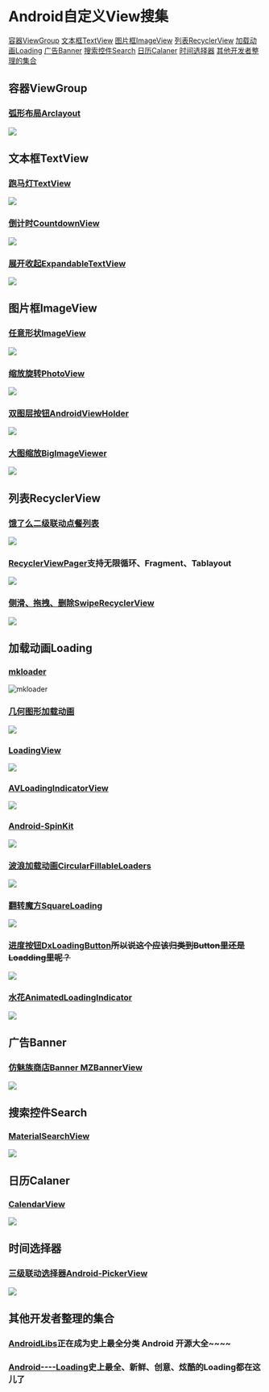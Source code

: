 # Android自定义View搜集
[容器ViewGroup](#容器ViewGroup)
[文本框TextView](#文本框TextView)
[图片框ImageView](#图片框ImageView)
[列表RecyclerView](#列表RecyclerView)
[加载动画Loading](#加载动画Loading)
[广告Banner](#广告Banner)
[搜索控件Search](#搜索控件Search)
[日历Calaner](#日历Calaner)
[时间选择器](#时间选择器)
[其他开发者整理的集合](#其他开发者整理的集合)

## 容器ViewGroup
### [弧形布局Arclayout](https://github.com/florent37/ArcLayout)
![](https://raw.githubusercontent.com/florent37/ArcLayout/master/media/outside_small.png)
## 文本框TextView
### [跑马灯TextView](https://github.com/gongwen/MarqueeViewLibrary)
![](https://github.com/gongwen/MarqueeViewLibrary/raw/master/screenshot/screen_shot.gif)
### [倒计时CountdownView](https://github.com/iwgang/CountdownView)
![](https://raw.githubusercontent.com/iwgang/CountdownView/master/screenshot/s_main.png)
### [展开收起ExpandableTextView](https://github.com/Manabu-GT/ExpandableTextView)
![](https://github.com/Manabu-GT/ExpandableTextView/raw/master/art/readme_demo.gif?raw=true)
## 图片框ImageView
### [任意形状ImageView](https://github.com/MostafaGazar/CustomShapeImageView)
![](https://raw.githubusercontent.com/MostafaGazar/CustomShapeImageView/master/Screenshot_2016-01-19-09-17-37.png)
### [缩放旋转PhotoView](https://github.com/bm-x/PhotoView)
![](https://github.com/bm-x/PhotoView/raw/master/demo1.gif)
### [双图层按钮AndroidViewHolder](https://github.com/daimajia/AndroidViewHover)
![](https://camo.githubusercontent.com/44affb72f0688c213500917009a1680b41492413/687474703a2f2f7777322e73696e61696d672e636e2f6d773639302f36313064633033346a7731656a356969686a746c35673230387a3066326e70642e676966)
### [大图缩放BigImageViewer](https://github.com/Piasy/BigImageViewer)
![](https://github.com/Piasy/BigImageViewer/raw/master/art/biv_gif_support.gif)
## 列表RecyclerView
### [饿了么二级联动点餐列表](https://camo.githubusercontent.com/0d015d250bd98052e494fffdddf108cc5ecbd966/68747470733a2f2f75706c6f61642d696d616765732e6a69616e7368752e696f2f75706c6f61645f696d616765732f35373033362d616461333165613037376630313434642e676966)
![](https://camo.githubusercontent.com/0d015d250bd98052e494fffdddf108cc5ecbd966/68747470733a2f2f75706c6f61642d696d616765732e6a69616e7368752e696f2f75706c6f61645f696d616765732f35373033362d616461333165613037376630313434642e676966)
### [RecyclerViewPager](https://github.com/lsjwzh/RecyclerViewPager)支持无限循环、Fragment、Tablayout
![](https://github.com/lsjwzh/RecyclerViewPager/raw/master/fragment.gif)
### [侧滑、拖拽、删除SwipeRecyclerView](https://github.com/yanzhenjie/SwipeRecyclerView)
![](https://github.com/yanzhenjie/SwipeRecyclerView/raw/master/image/1.gif)
## 加载动画Loading
### [mkloader](https://github.com/nntuyen/mkloader)
![mkloader](https://github.com/nntuyen/mkloader/blob/master/screenshot/screenshot.gif)
### [几何图形加载动画](https://github.com/zzz40500/android-shapeLoadingView)
![](https://camo.githubusercontent.com/575b98a56c5546043ec045d044429590e4a623fe/687474703a2f2f75706c6f61642d696d616765732e6a69616e7368752e696f2f75706c6f61645f696d616765732f3136363836362d376434313538646532636534306139612e676966)
### [LoadingView](https://github.com/ldoublem/LoadingView)
![](https://github.com/ldoublem/LoadingView/raw/master/screen/screen.gif)
### [AVLoadingIndicatorView](https://github.com/81813780/AVLoadingIndicatorView)
![](https://github.com/81813780/AVLoadingIndicatorView/raw/master/screenshots/avi.gif)
### [Android-SpinKit](https://github.com/ybq/Android-SpinKit)
![](https://raw.githubusercontent.com/ybq/AndroidSpinKit/master/art/screen.gif)
### [波浪加载动画CircularFillableLoaders](https://github.com/lopspower/CircularFillableLoaders)
![](https://github.com/lopspower/CircularFillableLoaders/raw/master/preview/preview.gif)
### [翻转魔方SquareLoading](https://github.com/yuweiguocn/SquareLoading)
![](https://github.com/yuweiguocn/SquareLoading/raw/master/art/square-loading-demo.gif)
### [进度按钮DxLoadingButton](https://github.com/StevenDXC/DxLoadingButton)~~所以说这个应该归类到Button里还是Loadding里呢？~~
![](https://github.com/StevenDXC/DxLoadingButton/raw/master/image/loadingButton.gif)
### [水花AnimatedLoadingIndicator](https://github.com/yash786agg/AnimatedLoadingIndicator)
![](https://github.com/yash786agg/AnimatedLoadingIndicator/raw/master/screenshots/ProgressBallMultipleIndicator.gif)
## 广告Banner
### [仿魅族商店Banner MZBannerView](https://github.com/pinguo-zhouwei/MZBannerView)
![](https://github.com/pinguo-zhouwei/MZBannerView/raw/master/image/%E9%AD%85%E6%97%8FBanner_fial.gif)
## 搜索控件Search
### [MaterialSearchView](https://github.com/MiguelCatalan/MaterialSearchView)
![](https://raw.githubusercontent.com/MiguelCatalan/MaterialSearchView/master/art/voice.gif)
## 日历Calaner
### [CalendarView](https://github.com/huanghaibin-dev/CalendarView)
![](https://github.com/huanghaibin-dev/CalendarView/raw/master/app/src/main/assets/screen_recorder.gif)
## 时间选择器
### [三级联动选择器Android-PickerView](https://github.com/Bigkoo/Android-PickerView)
![](https://github.com/Bigkoo/Android-PickerView/raw/master/preview/timepicker.gif)

## 其他开发者整理的集合
### [AndroidLibs](https://github.com/XXApple/AndroidLibs)正在成为史上最全分类 Android 开源大全~~~~
### [Android----Loading](https://github.com/lyxwll/Android----Loading)史上最全、新鲜、创意、炫酷的Loading都在这儿了
